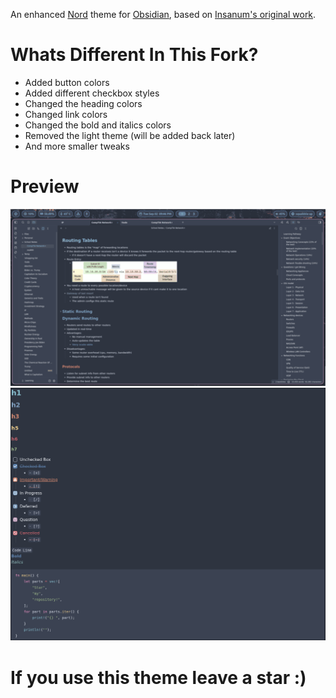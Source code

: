 An enhanced [Nord](https://github.com/arcticicestudio/nord) theme for [Obsidian](https://obsidian.md), based on [Insanum's original work](https://github.com/insanum/obsidian_nord).

# Whats Different In This Fork?

- Added button colors
- Added different checkbox styles
- Changed the heading colors
- Changed link colors
- Changed the bold and italics colors
- Removed the light theme (will be added back later)
- And more smaller tweaks

# Preview

![Theme preview](dark.png)
![](dark1.png)

# If you use this theme leave a star :)
